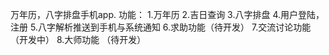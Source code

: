 万年历，八字排盘手机app.
功能：
   1.万年历
   2.吉日查询
   3.八字排盘
   4.用户登陆，注册
   5.八字解析推送到手机与系统通知
   6.求助功能（待开发）
   7.交流讨论功能（开发中）
   8.大师功能 （待开发）
